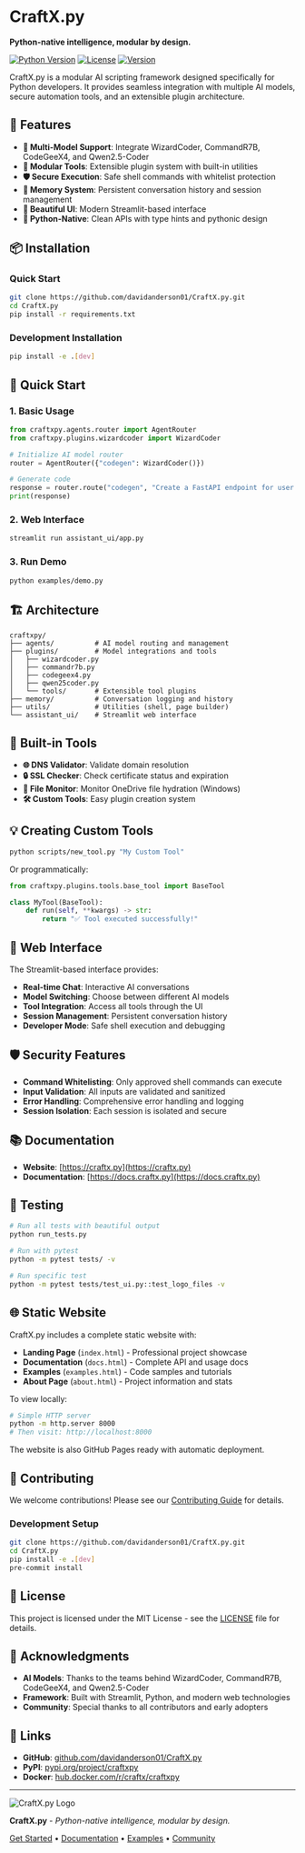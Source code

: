 # CraftX.py

**Python-native intelligence, modular by design.**

[![Python Version](https://img.shields.io/badge/python-3.8%2B-blue)](https://python.org)
[![License](https://img.shields.io/badge/license-MIT-green)](LICENSE)
[![Version](https://img.shields.io/badge/version-0.1.0-blue)](https://github.com/davidanderson01/CraftX.py)

CraftX.py is a modular AI scripting framework designed specifically for Python developers. It provides seamless integration with multiple AI models, secure automation tools, and an extensible plugin architecture.

## 🚀 Features

- **🤖 Multi-Model Support**: Integrate WizardCoder, CommandR7B, CodeGeeX4, and Qwen2.5-Coder
- **🔧 Modular Tools**: Extensible plugin system with built-in utilities
- **🛡️ Secure Execution**: Safe shell commands with whitelist protection
- **💾 Memory System**: Persistent conversation history and session management
- **🎨 Beautiful UI**: Modern Streamlit-based interface
- **🐍 Python-Native**: Clean APIs with type hints and pythonic design

## 📦 Installation

### Quick Start

```bash
git clone https://github.com/davidanderson01/CraftX.py.git
cd CraftX.py
pip install -r requirements.txt
```

### Development Installation

```bash
pip install -e .[dev]
```

## 🎯 Quick Start

### 1. Basic Usage

```python
from craftxpy.agents.router import AgentRouter
from craftxpy.plugins.wizardcoder import WizardCoder

# Initialize AI model router
router = AgentRouter({"codegen": WizardCoder()})

# Generate code
response = router.route("codegen", "Create a FastAPI endpoint for user auth")
print(response)
```

### 2. Web Interface

```bash
streamlit run assistant_ui/app.py
```

### 3. Run Demo

```bash
python examples/demo.py
```

## 🏗️ Architecture

```text
craftxpy/
├── agents/          # AI model routing and management
├── plugins/         # Model integrations and tools
│   ├── wizardcoder.py
│   ├── commandr7b.py
│   ├── codegeex4.py
│   ├── qwen25coder.py
│   └── tools/       # Extensible tool plugins
├── memory/          # Conversation logging and history
├── utils/           # Utilities (shell, page builder)
└── assistant_ui/    # Streamlit web interface
```

## 🔧 Built-in Tools

- **🌐 DNS Validator**: Validate domain resolution
- **🔒 SSL Checker**: Check certificate status and expiration
- **📁 File Monitor**: Monitor OneDrive file hydration (Windows)
- **🛠️ Custom Tools**: Easy plugin creation system

## 💡 Creating Custom Tools

```bash
python scripts/new_tool.py "My Custom Tool"
```

Or programmatically:

```python
from craftxpy.plugins.tools.base_tool import BaseTool

class MyTool(BaseTool):
    def run(self, **kwargs) -> str:
        return "✅ Tool executed successfully!"
```

## 🎨 Web Interface

The Streamlit-based interface provides:

- **Real-time Chat**: Interactive AI conversations
- **Model Switching**: Choose between different AI models
- **Tool Integration**: Access all tools through the UI
- **Session Management**: Persistent conversation history
- **Developer Mode**: Safe shell execution and debugging

## 🛡️ Security Features

- **Command Whitelisting**: Only approved shell commands can execute
- **Input Validation**: All inputs are validated and sanitized
- **Error Handling**: Comprehensive error handling and logging
- **Session Isolation**: Each session is isolated and secure

## 📚 Documentation

- **Website**: [https://craftx.py](https://craftx.py)
- **Documentation**: [https://docs.craftx.py](https://docs.craftx.py)

## 🧪 Testing

```bash
# Run all tests with beautiful output
python run_tests.py

# Run with pytest
python -m pytest tests/ -v

# Run specific test
python -m pytest tests/test_ui.py::test_logo_files -v
```

## 🌐 Static Website

CraftX.py includes a complete static website with:

- **Landing Page** (`index.html`) - Professional project showcase
- **Documentation** (`docs.html`) - Complete API and usage docs  
- **Examples** (`examples.html`) - Code samples and tutorials
- **About Page** (`about.html`) - Project information and stats

To view locally:

```bash
# Simple HTTP server
python -m http.server 8000
# Then visit: http://localhost:8000
```

The website is also GitHub Pages ready with automatic deployment.

## 🤝 Contributing

We welcome contributions! Please see our [Contributing Guide](CONTRIBUTING.md) for details.

### Development Setup

```bash
git clone https://github.com/davidanderson01/CraftX.py.git
cd CraftX.py
pip install -e .[dev]
pre-commit install
```

## 📝 License

This project is licensed under the MIT License - see the [LICENSE](LICENSE) file for details.

## 🙏 Acknowledgments

- **AI Models**: Thanks to the teams behind WizardCoder, CommandR7B, CodeGeeX4, and Qwen2.5-Coder
- **Framework**: Built with Streamlit, Python, and modern web technologies
- **Community**: Special thanks to all contributors and early adopters

## 🔗 Links

- **GitHub**: [github.com/davidanderson01/CraftX.py](https://github.com/davidanderson01/CraftX.py.git)
- **PyPI**: [pypi.org/project/craftxpy](https://pypi.org/project/craftxpy)
- **Docker**: [hub.docker.com/r/craftx/craftxpy](https://hub.docker.com/r/craftx/craftxpy)

---

![CraftX.py Logo](assets/img/craftx-logo.png)

**CraftX.py** - *Python-native intelligence, modular by design.*

[Get Started](https://docs.craftx.py) • [Documentation](https://docs.craftx.py/docs) • [Examples](examples/) • [Community](https://github.com/davidanderson01/CraftX.py/discussions)
